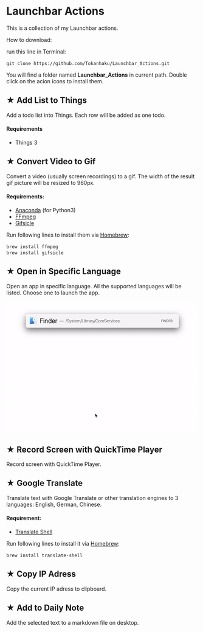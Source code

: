 

# Launchbar Actions

This is a collection of my Launchbar actions.

How to download:

run this line in Terminal:

```
git clone https://github.com/Tokanhaku/Launchbar_Actions.git
```

You will find a folder named **Launchbar_Actions** in current path. Double click on the acion icons to install them.

## ★ Add List to Things


Add a todo list into Things. Each row will be added as one todo.

#### Requirements

- Things 3 

## ★ Convert Video to Gif

Convert a video (usually screen recordings) to a gif. The width of the result gif picture will be resized to 960px.

#### Requirements:

- [Anaconda](https://www.anaconda.com/download/#macos) (for Python3)
- [FFmpeg](https://www.ffmpeg.org)
- [Gifsicle](https://www.lcdf.org/gifsicle/)

Run following lines to install them via [Homebrew](https://brew.sh):

```
brew install ffmpeg
brew install gifsicle
```

## ★ Open in Specific Language

Open an app in specific language. All the supported languages will be listed. Choose one to launch the app.

![](https://raw.githubusercontent.com/Tokanhaku/Launchbar_Actions/master/README_img/open_in_specific_language.gif)

## ★ Record Screen with QuickTime Player

Record screen with QuickTime Player.


## ★ Google Translate

Translate text with Google Translate or other translation engines to 3 languages: English, German, Chinese. 

#### Requirement:

- [Translate Shell](https://www.soimort.org/translate-shell/)

Run following lines to install it via [Homebrew](https://brew.sh):

```
brew install translate-shell
```


## ★ Copy IP Adress

Copy the current IP adress to clipboard.

## ★ Add to Daily Note

Add the selected text to a markdown file on desktop.